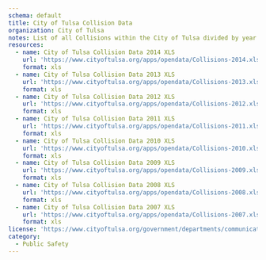 ```yaml
---
schema: default
title: City of Tulsa Collision Data
organization: City of Tulsa
notes: List of all Collisions within the City of Tulsa divided by year
resources:
  - name: City of Tulsa Collision Data 2014 XLS
    url: 'https://www.cityoftulsa.org/apps/opendata/Collisions-2014.xlsx'
    format: xls
  - name: City of Tulsa Collision Data 2013 XLS
    url: 'https://www.cityoftulsa.org/apps/opendata/Collisions-2013.xlsx'
    format: xls
  - name: City of Tulsa Collision Data 2012 XLS
    url: 'https://www.cityoftulsa.org/apps/opendata/Collisions-2012.xlsx'
    format: xls
  - name: City of Tulsa Collision Data 2011 XLS
    url: 'https://www.cityoftulsa.org/apps/opendata/Collisions-2011.xlsx'
    format: xls
  - name: City of Tulsa Collision Data 2010 XLS
    url: 'https://www.cityoftulsa.org/apps/opendata/Collisions-2010.xlsx'
    format: xls
  - name: City of Tulsa Collision Data 2009 XLS
    url: 'https://www.cityoftulsa.org/apps/opendata/Collisions-2009.xlsx'
    format: xls
  - name: City of Tulsa Collision Data 2008 XLS
    url: 'https://www.cityoftulsa.org/apps/opendata/Collisions-2008.xlsx'
    format: xls
  - name: City of Tulsa Collision Data 2007 XLS
    url: 'https://www.cityoftulsa.org/apps/opendata/Collisions-2007.xlsx'
    format: xls
license: 'https://www.cityoftulsa.org/government/departments/communications/legal-disclaimer/'
category:
  - Public Safety
---
```

